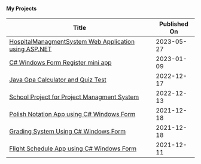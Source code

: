 #### My Projects

| Title | Published On |
| ----- | ------------ |
| [HospitalManagmentSystem Web Application using ASP.NET](https://github.com/Abdulsayedd/HospitalManagmentSystem2.0) | 2023-05-27 |
| [C# Windows Form Register mini app ](https://github.com/Abdulsayedd/winform-apps/tree/main/Register%20App%231/) | 2023-01-09 |
| [Java Gpa Calculator and Quiz Test](https://github.com/Abdulsayedd/Quiz-and-Gpa-Calculator/) | 2022-12-17 |
| [School Project for Project Managment System](https://github.com/Abdulsayedd/Project-Management-System/) | 2022-12-13 |
| [Polish Notation App using C# Windows Form](https://github.com/Abdulsayedd/PolishNotationApp/) |2021-12-18 |
| [Grading System Using C# Windows Form](https://github.com/Abdulsayedd/GradingSystem/) | 2021-12-18 |
| [Flight Schedule App using C# Windows Form](https://github.com/Abdulsayedd/AirPlanes/) | 2021-12-11 |
